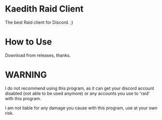 # Kaedith Raid Client

The best Raid client for Discord. ;)

# How to Use
Download from releases, thanks.

# WARNING #
I do not recommend using this program, as it can get your discord account disabled (not able to be used anymore) or any accounts you use to 'raid' with this program.

I am not liable for any damage you cause with this program, use at your own risk.
